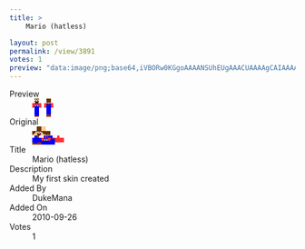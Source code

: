 ```yaml
---
title: >
    Mario (hatless)

layout: post
permalink: /view/3891
votes: 1
preview: "data:image/png;base64,iVBORw0KGgoAAAANSUhEUgAAACUAAAAgCAIAAAAaMSbnAAAABnRSTlMA/wD/AP5AXyvrAAAA8klEQVRIie2XURKCMAxEN443oh5JcqZ4JeuVXD+q0hZ0wlBxdHhfGyBsE9LpIOQVDzTsMIXF6+T1Ck/6fnSPAHA5qWrSGsRj5qRYkZkBEJGkn+JTfitQ9FODAsp4L4jRNJXI40f8LJoG1aAnAED/uNjKDON+Pp36LGxIPZ+MJkHz0P8uz2QJu66ILxEAu1DpgXguwnCYlb72fLb0SwUlket3fqSQMtatKPw8C1xIPZ8inNSt+OV58SBk3sDph1j0tWrykONJ//d+fuH8y7/Hq939ZmPMS//3fm5+m98c6vNoCda92n/D/8NX6/MscCFr13cDgTFlO5mOe3IAAAAASUVORK5CYII="
---
```

<dl class="side-by-side">
<dt>Preview</dt>
<dd>
    <img class="preview" src="data:image/png;base64,iVBORw0KGgoAAAANSUhEUgAAACUAAAAgCAIAAAAaMSbnAAAABnRSTlMA/wD/AP5AXyvrAAAA8klEQVRIie2XURKCMAxEN443oh5JcqZ4JeuVXD+q0hZ0wlBxdHhfGyBsE9LpIOQVDzTsMIXF6+T1Ck/6fnSPAHA5qWrSGsRj5qRYkZkBEJGkn+JTfitQ9FODAsp4L4jRNJXI40f8LJoG1aAnAED/uNjKDON+Pp36LGxIPZ+MJkHz0P8uz2QJu66ILxEAu1DpgXguwnCYlb72fLb0SwUlket3fqSQMtatKPw8C1xIPZ8inNSt+OV58SBk3sDph1j0tWrykONJ//d+fuH8y7/Hq939ZmPMS//3fm5+m98c6vNoCda92n/D/8NX6/MscCFr13cDgTFlO5mOe3IAAAAASUVORK5CYII=">
</dd>
<dt>Original</dt>
<dd>
    <img class="preview" src="data:image/png;base64,iVBORw0KGgoAAAANSUhEUgAAAEAAAAAgCAYAAACinX6EAAAA7klEQVR42u3XgQ2DIBAFUHZiJ3Zyp+5kUQqeR+BASgL4L/mJtEC8Z2utUkIZrfZc9s+WjZq9AAAAAAAAAABYGEBqsHeGBfBX8Dz2xcavADhjy06lH+sAQqGWAYi+y28C4M0b26xRZa9PD5C6k/tm1S8plCcIQwAU/JSFpimGtG4KAKkJikBTum7C54Tjhndls1eJRlytdVh7HPMx3z+OvP8trAAAAAC0NVyb6IQEgH/MrwkARgd4sv/wAPYdl9R4ZQD3P8k1HOaQ8XIAvQMAAHQGuB5w8ifCH4hK1zUDNFYxQKqhVOPLAtQGAJMDfAHK+6flQAxUHQAAAABJRU5ErkJggg==">
</dd>
<dt>Title</dt>
<dd>Mario (hatless)</dd>
<dt>Description</dt>
<dd>My first skin created</dd>
<dt>Added By</dt>
<dd>DukeMana</dd>
<dt>Added On</dt>
<dd>2010-09-26</dd>
<dt>Votes</dt>
<dd>1</dd>
</dl>
